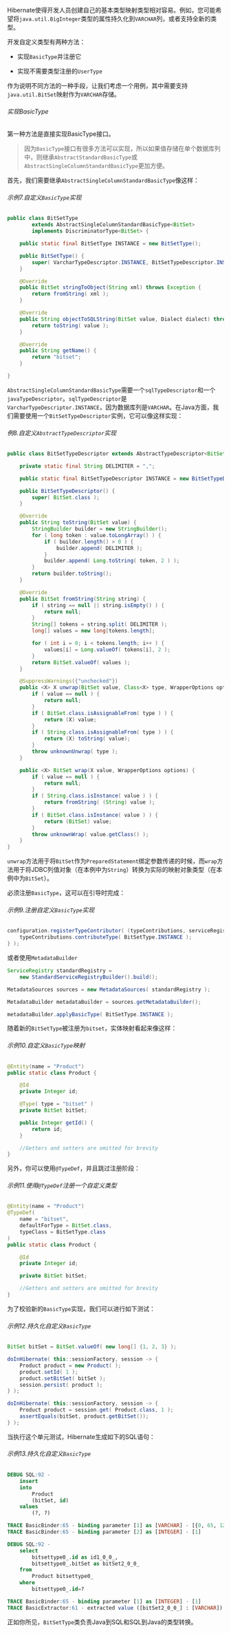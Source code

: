 Hibernate使得开发人员创建自己的基本类型映射类型相对容易。例如，您可能希望将`java.util.BigInteger`类型的属性持久化到`VARCHAR`列，或者支持全新的类型。

开发自定义类型有两种方法：

* 实现`BasicType`并注册它

* 实现不需要类型注册的`UserType`

作为说明不同方法的一种手段，让我们考虑一个用例，其中需要支持`java.util.BitSet`映射作为`VARCHAR`存储。

###### 实现BasicType

第一种方法是直接实现BasicType接口。

> 因为`BasicType`接口有很多方法可以实现，所以如果值存储在单个数据库列中，则继承`AbstractStandardBasicType`或`AbstractSingleColumnStandardBasicType`更加方便。

首先，我们需要继承`AbstractSingleColumnStandardBasicType`像这样：

###### 示例7.自定义`BasicType`实现

```java
public class BitSetType
        extends AbstractSingleColumnStandardBasicType<BitSet>
        implements DiscriminatorType<BitSet> {

    public static final BitSetType INSTANCE = new BitSetType();

    public BitSetType() {
        super( VarcharTypeDescriptor.INSTANCE, BitSetTypeDescriptor.INSTANCE );
    }

    @Override
    public BitSet stringToObject(String xml) throws Exception {
        return fromString( xml );
    }

    @Override
    public String objectToSQLString(BitSet value, Dialect dialect) throws Exception {
        return toString( value );
    }

    @Override
    public String getName() {
        return "bitset";
    }

}
```

`AbstractSingleColumnStandardBasicType`需要一个`sqlTypeDescriptor`和一个`javaTypeDescriptor`。`sqlTypeDescriptor`是`VarcharTypeDescriptor.INSTANCE`，因为数据库列是`VARCHAR`。在Java方面，我们需要使用一个`BitSetTypeDescriptor`实例，它可以像这样实现：

###### 例8.自定义`AbstractTypeDescriptor`实现

```java
public class BitSetTypeDescriptor extends AbstractTypeDescriptor<BitSet> {

    private static final String DELIMITER = ",";

    public static final BitSetTypeDescriptor INSTANCE = new BitSetTypeDescriptor();

    public BitSetTypeDescriptor() {
        super( BitSet.class );
    }

    @Override
    public String toString(BitSet value) {
        StringBuilder builder = new StringBuilder();
        for ( long token : value.toLongArray() ) {
            if ( builder.length() > 0 ) {
                builder.append( DELIMITER );
            }
            builder.append( Long.toString( token, 2 ) );
        }
        return builder.toString();
    }

    @Override
    public BitSet fromString(String string) {
        if ( string == null || string.isEmpty() ) {
            return null;
        }
        String[] tokens = string.split( DELIMITER );
        long[] values = new long[tokens.length];

        for ( int i = 0; i < tokens.length; i++ ) {
            values[i] = Long.valueOf( tokens[i], 2 );
        }
        return BitSet.valueOf( values );
    }

    @SuppressWarnings({"unchecked"})
    public <X> X unwrap(BitSet value, Class<X> type, WrapperOptions options) {
        if ( value == null ) {
            return null;
        }
        if ( BitSet.class.isAssignableFrom( type ) ) {
            return (X) value;
        }
        if ( String.class.isAssignableFrom( type ) ) {
            return (X) toString( value);
        }
        throw unknownUnwrap( type );
    }

    public <X> BitSet wrap(X value, WrapperOptions options) {
        if ( value == null ) {
            return null;
        }
        if ( String.class.isInstance( value ) ) {
            return fromString( (String) value );
        }
        if ( BitSet.class.isInstance( value ) ) {
            return (BitSet) value;
        }
        throw unknownWrap( value.getClass() );
    }
}
```

`unwrap`方法用于将`BitSet`作为`PreparedStatement`绑定参数传递的时候，而`wrap`方法用于将JDBC列值对象（在本例中为`String`）转换为实际的映射对象类型（在本例中为`BitSet`）。

必须注册`BasicType`，这可以在引导时完成：

###### 示例9.注册自定义`BasicType`实现

```java
configuration.registerTypeContributor( (typeContributions, serviceRegistry) -> {
    typeContributions.contributeType( BitSetType.INSTANCE );
} );
```

或者使用`MetadataBuilder`

```java
ServiceRegistry standardRegistry =
    new StandardServiceRegistryBuilder().build();

MetadataSources sources = new MetadataSources( standardRegistry );

MetadataBuilder metadataBuilder = sources.getMetadataBuilder();

metadataBuilder.applyBasicType( BitSetType.INSTANCE );
```

随着新的`BitSetType`被注册为`bitset`，实体映射看起来像这样：

###### 示例10.自定义`BasicType`映射

```java
@Entity(name = "Product")
public static class Product {

    @Id
    private Integer id;

    @Type( type = "bitset" )
    private BitSet bitSet;

    public Integer getId() {
        return id;
    }

    //Getters and setters are omitted for brevity
}
```

另外，你可以使用`@TypeDef`，并且跳过注册阶段：

###### 示例11.使用`@TypeDef`注册一个自定义类型

```java
@Entity(name = "Product")
@TypeDef(
    name = "bitset",
    defaultForType = BitSet.class,
    typeClass = BitSetType.class
)
public static class Product {

    @Id
    private Integer id;

    private BitSet bitSet;

    //Getters and setters are omitted for brevity
}
```

为了校验新的`BasicType`实现，我们可以进行如下测试：

###### 示例12.持久化自定义`BasicType`

```java
BitSet bitSet = BitSet.valueOf( new long[] {1, 2, 3} );

doInHibernate( this::sessionFactory, session -> {
    Product product = new Product( );
    product.setId( 1 );
    product.setBitSet( bitSet );
    session.persist( product );
} );

doInHibernate( this::sessionFactory, session -> {
    Product product = session.get( Product.class, 1 );
    assertEquals(bitSet, product.getBitSet());
} );
```

当执行这个单元测试，Hibernate生成如下的SQL语句：

###### 示例13.持久化自定义`BasicType`

```SQL
DEBUG SQL:92 -
    insert
    into
        Product
        (bitSet, id)
    values
        (?, ?)

TRACE BasicBinder:65 - binding parameter [1] as [VARCHAR] - [{0, 65, 128, 129}]
TRACE BasicBinder:65 - binding parameter [2] as [INTEGER] - [1]

DEBUG SQL:92 -
    select
        bitsettype0_.id as id1_0_0_,
        bitsettype0_.bitSet as bitSet2_0_0_
    from
        Product bitsettype0_
    where
        bitsettype0_.id=?

TRACE BasicBinder:65 - binding parameter [1] as [INTEGER] - [1]
TRACE BasicExtractor:61 - extracted value ([bitSet2_0_0_] : [VARCHAR]) - [{0, 65, 128, 129}]
```

正如你所见，`BitSetType`类负责Java到SQL和SQL到Java的类型转换。

